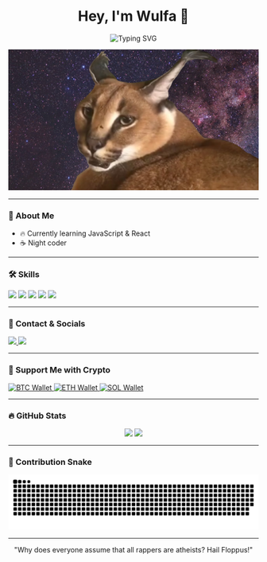 <h1 align="center">Hey, I'm Wulfa 👾</h1>

<p align="center">
  <img src="https://readme-typing-svg.demolab.com?font=Fira+Code&size=24&pause=1000&color=FBBF24&center=true&vCenter=true&width=435&lines=Welcome+to+my+profile!;Frontend+Wizard+in+Progress...;JavaScript+Lover+%F0%9F%94%A5;Code%2C+Create%2C+Repeat." alt="Typing SVG" />
</p>

<p align="center">
  <img src="https://github.com/WulfaW/WulfaW/blob/9b53f04accae02b7723b55c1f8ba62b5018ef54f/header.jpg" alt="header" />
</p>

---

### 🧠 About Me
- 🔥 Currently learning JavaScript & React
- ☕ Night coder

---

### 🛠️ Skills
<p align="left">
  <img src="https://img.shields.io/badge/HTML5-E34F26?style=for-the-badge&logo=html5&logoColor=white"/>
  <img src="https://img.shields.io/badge/CSS3-1572B6?style=for-the-badge&logo=css3&logoColor=white"/>
  <img src="https://img.shields.io/badge/JavaScript-F7DF1E?style=for-the-badge&logo=javascript&logoColor=black"/>
  <img src="https://img.shields.io/badge/React-20232A?style=for-the-badge&logo=react&logoColor=61DAFB"/>
  <img src="https://img.shields.io/badge/Node.js-339933?style=for-the-badge&logo=nodedotjs&logoColor=white"/>
</p>

---

### 💬 Contact & Socials
<p align="left">
  <a href="https://steamcommunity.com/profiles/76561198867839214/" target="_blank">
    <img src="https://img.shields.io/badge/Steam-WulfaW-171a21?style=for-the-badge&logo=steam&logoColor=white" />
  </a>
  <a href="https://discord.com/users/502492480651001856" target="_blank">
    <img src="https://img.shields.io/badge/Discord-WulfaW%232670-5865F2?style=for-the-badge&logo=discord&logoColor=white" />
  </a>
</p>

---

### 💸 Support Me with Crypto
<p align="left">
  <a href="https://www.blockchain.com/explorer/addresses/btc/bc1qvdd3wcnt4gntc7ps9fz9rf2yznqn3vgf8fsf6g" target="_blank">
    <img src="https://img.shields.io/badge/BTC-Donate-F7931A?style=for-the-badge&logo=bitcoin&logoColor=white" alt="BTC Wallet"/>
  </a>
  <a href="https://etherscan.io/address/0x491f18967f27E0F1089A50B624d37DBc312d32E9" target="_blank">
    <img src="https://img.shields.io/badge/ETH-Donate-3C3C3D?style=for-the-badge&logo=ethereum&logoColor=white" alt="ETH Wallet"/>
  </a>
  <a href="https://solscan.io/account/ED3mwuKJxx7hESPUXRMC1dCBiEMfQ1EXtXvYVHLgLDV2" target="_blank">
    <img src="https://img.shields.io/badge/SOL-Donate-9945FF?style=for-the-badge&logo=solana&logoColor=white" alt="SOL Wallet"/>
  </a>
</p>

---

### 🔥 GitHub Stats
<p align="center">
  <img src="https://github-readme-stats.vercel.app/api?username=WulfaW&show_icons=true&theme=tokyonight" />
  <img src="https://github-readme-streak-stats.herokuapp.com/?user=WulfaW&theme=tokyonight" />
</p>

---

### 🐍 Contribution Snake
<p align="center">
  <img src="https://raw.githubusercontent.com/platane/platane/output/github-contribution-grid-snake.svg" alt="github contribution grid snake animation" />
</p>

---

<p align="center">"Why does everyone assume that all rappers are atheists? Hail Floppus!"
</p>

